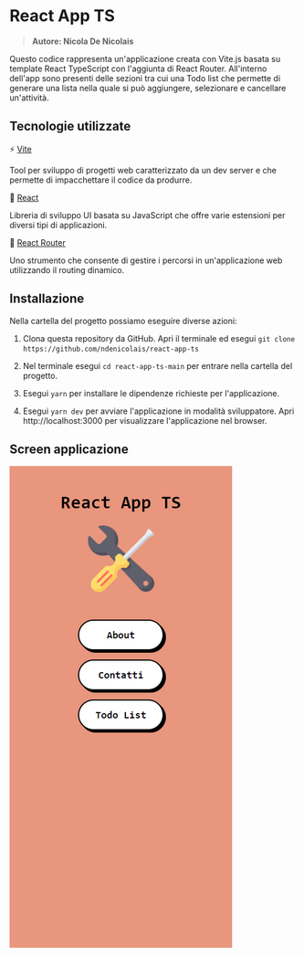 # React App TS

> <b>Autore: Nicola De Nicolais</b>

Questo codice rappresenta un'applicazione creata con Vite.js basata su template React TypeScript con l'aggiunta di React Router. All'interno dell'app sono presenti delle sezioni tra cui una Todo list che permette di generare una lista nella quale si può aggiungere, selezionare e cancellare un'attività.

## Tecnologie utilizzate
⚡ [Vite](https://vitejs.dev)

Tool per sviluppo di progetti web caratterizzato da un dev server e che permette di impacchettare il codice da produrre.

💠 [React](https://reactjs.org/)

Libreria di sviluppo UI basata su JavaScript che offre varie estensioni per diversi tipi di applicazioni.

📍 [React Router](https://reactrouter.com/)

Uno strumento che consente di gestire i percorsi in un'applicazione web utilizzando il routing dinamico.
## Installazione
Nella cartella del progetto possiamo eseguire diverse azioni:

1) Clona questa repository da GitHub. Apri il terminale ed esegui `git clone https://github.com/ndenicolais/react-app-ts`

2) Nel terminale esegui    `cd react-app-ts-main` per entrare nella cartella del progetto.

3) Esegui `yarn` per installare le dipendenze richieste per l'applicazione.

4) Esegui `yarn dev` per avviare l'applicazione in modalità sviluppatore.
Apri http://localhost:3000 per visualizzare l'applicazione nel browser.

## Screen  applicazione
<img src='screen-main-page.png'>